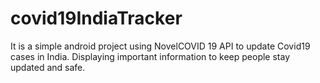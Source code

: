 # covid19IndiaTracker
It is a simple android project using NovelCOVID 19 API to update Covid19 cases in India. 
Displaying important information to keep people stay updated and safe.
